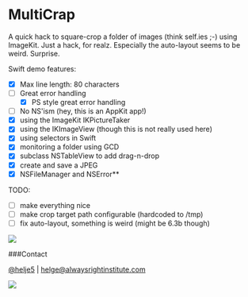 MultiCrap
=========

A quick hack to square-crop a folder of images (think self.ies ;-) using
ImageKit.
Just a hack, for realz. Especially the auto-layout seems to be weird. Surprise.

Swift demo features:
- [x] Max line length: 80 characters
- [ ] Great error handling
  - [x] PS style great error handling
- [ ] No NS'ism (hey, this is an AppKit app!)
- [x] using the ImageKit IKPictureTaker
- [x] using the IKImageView (though this is not really used here)
- [x] using selectors in Swift
- [x] monitoring a folder using GCD
- [x] subclass NSTableView to add drag-n-drop
- [x] create and save a JPEG
- [x] NSFileManager and NSError**

TODO:
- [ ] make everything nice
- [ ] make crop target path configurable (hardcoded to /tmp)
- [ ] fix auto-layout, something is weird (might be 6.3b though)

![](http://imgur.com/MRvxDu9.jpg)

###Contact

[@helje5](http://twitter.com/helje5) | helge@alwaysrightinstitute.com

![](http://www.alwaysrightinstitute.com/ARI.png)
